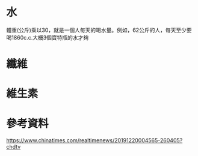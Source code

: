 # 水
體重(公斤)乘以30，就是一個人每天的喝水量。例如，62公斤的人，每天至少要喝1860c.c.大概3個寶特瓶的水才夠   

# 纖維  

# 維生素  

# 參考資料  
https://www.chinatimes.com/realtimenews/20191220004565-260405?chdtv  
